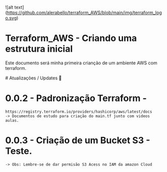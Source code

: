 ﻿![alt text] (https://github.com/alerabello/terraform_AWS/blob/main/img/terraform_logo.svg)
# Terraform_AWS - Criando uma estrutura inicial

Este documento será minha primeira crianção de um ambiente AWS com terraform.

﻿# Atualizações / Updates 🚀
 
# 0.0.2 - Padronização Terraform - 
    https://registry.terraform.io/providers/hashicorp/aws/latest/docs
    -> Documentos de estudo para criação do main.tf junto com videos aulas. 

# 0.0.3 - Criação de um Bucket S3 - Teste.
    -> Obs: Lembre-se de dar permisão S3 Acess no IAM da amazon Cloud
